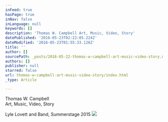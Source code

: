 ```yaml
---
inFeed: true
hasPage: true
inNav: false
inLanguage: null
keywords: []
description: 'Thomas W. Campbell Art, Music, Video, Story'
datePublished: '2016-05-23T02:22:05.224Z'
dateModified: '2016-05-23T01:55:33.126Z'
title: ''
author: []
sourcePath: _posts/2016-05-22-thomas-w-campbell-art-music-video-story.md
authors: []
publisher: null
starred: false
url: thomas-w-campbell-art-music-video-story/index.html
_type: Article

---
```

Thomas W. Campbell  
Art, Music, Video, Story

Lyle Lovett and Band, Summerstage 2015
![](https://the-grid-user-content.s3-us-west-2.amazonaws.com/e8a23428-93ed-453e-a627-92f4d6ecb776.jpg)